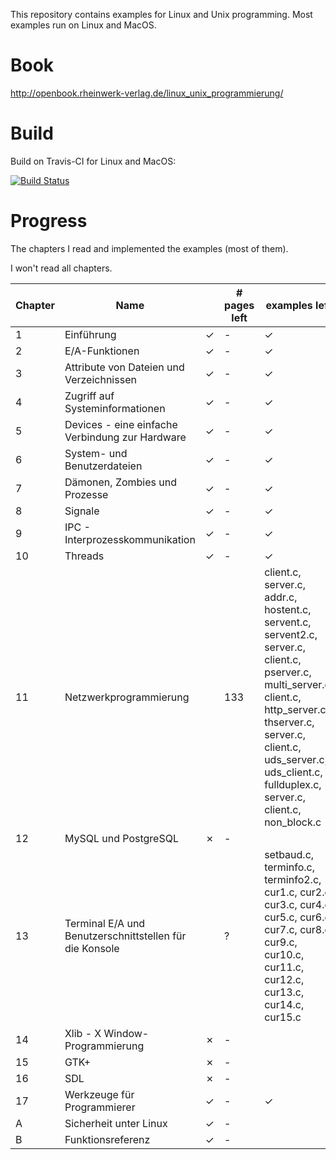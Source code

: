 This repository contains examples for Linux and Unix programming. Most examples run on Linux and MacOS.


# Book
http://openbook.rheinwerk-verlag.de/linux_unix_programmierung/


# Build
Build on Travis-CI for Linux and MacOS:

[![Build Status](https://travis-ci.org/LukasWoodtli/LinuxUnixDevelopment.svg?branch=master)](https://travis-ci.org/LukasWoodtli/LinuxUnixDevelopment)


# Progress

The chapters I read and implemented the examples (most of them).

I won't read all chapters.

| Chapter | Name                                               |   | # pages left | examples left |
|---------|----------------------------------------------------|---|--------------|---------------|
| 1  | Einführung                                              | ✓ |   -          |       ✓       |
| 2  | E/A-Funktionen                                          | ✓ |   -          |       ✓       |
| 3  | Attribute von Dateien und Verzeichnissen                | ✓ |   -          |       ✓       |
| 4  | Zugriff auf Systeminformationen                         | ✓ |   -          |       ✓       |
| 5  | Devices - eine einfache Verbindung zur Hardware         | ✓ |   -          |       ✓       |
| 6  | System- und Benutzerdateien                             | ✓ |   -          |       ✓       |
| 7  | Dämonen, Zombies und Prozesse                           | ✓ |   -          |       ✓       |
| 8  | Signale                                                 | ✓ |   -          |       ✓       |
| 9  | IPC - Interprozesskommunikation                         | ✓ |   -          |       ✓       |
| 10 | Threads                                                 | ✓ |   -          |       ✓       |
| 11 | Netzwerkprogrammierung                                  |   |  133         | client.c, server.c, addr.c, hostent.c, servent.c, servent2.c, server.c, client.c, pserver.c, multi_server.c, client.c, http_server.c, thserver.c, server.c, client.c, uds_server.c, uds_client.c, fullduplex.c, server.c, client.c, non_block.c |
| 12 | MySQL und PostgreSQL                                    | ✗ |   -          |         |
| 13 | Terminal E/A und Benutzerschnittstellen für die Konsole |   |   ?          | setbaud.c, terminfo.c, terminfo2.c, cur1.c, cur2.c, cur3.c, cur4.c, cur5.c, cur6.c, cur7.c, cur8.c, cur9.c, cur10.c, cur11.c, cur12.c, cur13.c, cur14.c, cur15.c |
| 14 | Xlib - X Window-Programmierung                          | ✗ |   -          |         |
| 15 | GTK+                                                    | ✗ |   -          |         |
| 16 | SDL                                                     | ✗ |   -          |         |
| 17 | Werkzeuge für Programmierer                             | ✓ |   -          |    ✓    |
| A  | Sicherheit unter Linux                                  | ✓ |   -          |         |
| B  | Funktionsreferenz                                       | ✓ |   -          |         |
